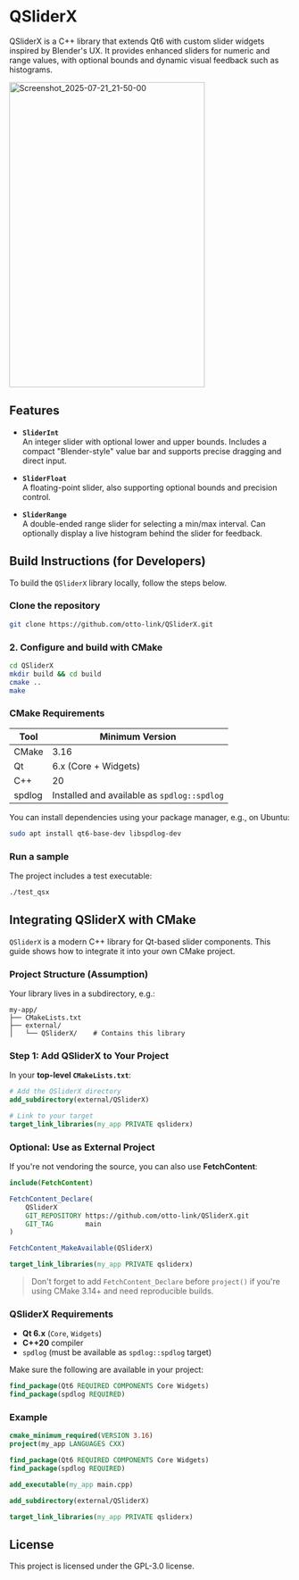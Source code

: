 # QSliderX

QSliderX is a C++ library that extends Qt6 with custom slider widgets inspired by Blender's UX. It provides enhanced sliders for numeric and range values, with optional bounds and dynamic visual feedback such as histograms.

<img width="350" height="547" alt="Screenshot_2025-07-21_21-50-00" src="https://github.com/user-attachments/assets/348573cb-202b-4345-9a44-110908359919" />


## Features

- **`SliderInt`**  
  An integer slider with optional lower and upper bounds. Includes a compact "Blender-style" value bar and supports precise dragging and direct input.

- **`SliderFloat`**  
  A floating-point slider, also supporting optional bounds and precision control.

- **`SliderRange`**  
  A double-ended range slider for selecting a min/max interval. Can optionally display a live histogram behind the slider for feedback.

## Build Instructions (for Developers)

To build the `QSliderX` library locally, follow the steps below.

### Clone the repository

```bash
git clone https://github.com/otto-link/QSliderX.git
```

### 2. Configure and build with CMake

```bash
cd QSliderX
mkdir build && cd build
cmake ..
make
```

### CMake Requirements

| Tool   | Minimum Version                             |
| ------ | ------------------------------------------- |
| CMake  | 3.16                                        |
| Qt     | 6.x (Core + Widgets)                        |
| C++    | 20                                          |
| spdlog | Installed and available as `spdlog::spdlog` |

You can install dependencies using your package manager, e.g., on Ubuntu:

```bash
sudo apt install qt6-base-dev libspdlog-dev
```

### Run a sample

The project includes a test executable:

```bash
./test_qsx
```

## Integrating QSliderX with CMake

`QSliderX` is a modern C++ library for Qt-based slider components. This guide shows how to integrate it into your own CMake project.

### Project Structure (Assumption)

Your library lives in a subdirectory, e.g.:

```
my-app/
├── CMakeLists.txt
├── external/
│   └── QSliderX/    # Contains this library
```

### Step 1: Add QSliderX to Your Project

In your **top-level `CMakeLists.txt`**:

```cmake
# Add the QSliderX directory
add_subdirectory(external/QSliderX)

# Link to your target
target_link_libraries(my_app PRIVATE qsliderx)
```

### Optional: Use as External Project

If you're not vendoring the source, you can also use **FetchContent**:

```cmake
include(FetchContent)

FetchContent_Declare(
    QSliderX
    GIT_REPOSITORY https://github.com/otto-link/QSliderX.git
    GIT_TAG        main
)

FetchContent_MakeAvailable(QSliderX)

target_link_libraries(my_app PRIVATE qsliderx)
```

> Don't forget to add `FetchContent_Declare` before `project()` if you're using CMake 3.14+ and need reproducible builds.

### QSliderX Requirements

* **Qt 6.x** (`Core`, `Widgets`)
* **C++20** compiler
* `spdlog` (must be available as `spdlog::spdlog` target)

Make sure the following are available in your project:

```cmake
find_package(Qt6 REQUIRED COMPONENTS Core Widgets)
find_package(spdlog REQUIRED)
```

### Example

```cmake
cmake_minimum_required(VERSION 3.16)
project(my_app LANGUAGES CXX)

find_package(Qt6 REQUIRED COMPONENTS Core Widgets)
find_package(spdlog REQUIRED)

add_executable(my_app main.cpp)

add_subdirectory(external/QSliderX)

target_link_libraries(my_app PRIVATE qsliderx)
```

## License

This project is licensed under the GPL-3.0 license.

